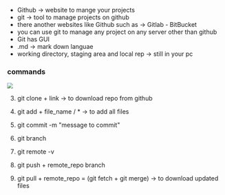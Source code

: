 - Github -> website to mange your projects
- git -> tool to manage projects on github
- there another websites like Github such as -> Gitlab - BitBucket
- you can use git to manage any project on any server other than github
- Git has GUI
- .md -> mark down languae
- working directory, staging area and local rep -> still in your pc



### commands

<img src="D:\github\SOC-analysis\git\Mics\git.PNG" style="zoom:80%;" />

3. git clone + link -> to download repo from github

2. git add + file_name / * -> to add all files

3. git commit -m "message to commit"

4. git branch

5. git remote -v

6. git push + remote_repo  branch

7. git pull + remote_repo = (git fetch + git merge) -> to download updated files

   

   

   





